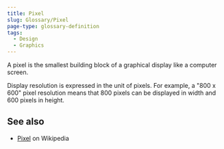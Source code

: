 ```yaml
---
title: Pixel
slug: Glossary/Pixel
page-type: glossary-definition
tags:
  - Design
  - Graphics
---
```


A pixel is the smallest building block of a graphical display like a computer screen.

Display resolution is expressed in the unit of pixels. For example, a "800 x 600" pixel resolution means that 800 pixels can be displayed in width and 600 pixels in height.

## See also

- [Pixel](https://en.wikipedia.org/wiki/Pixel) on Wikipedia
